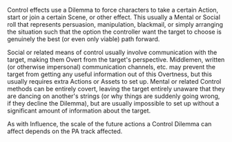 Control effects use a Dilemma to force characters to take a certain Action, start or join a certain Scene, or other effect. This usually a Mental or Social roll that represents persuasion, manipulation, blackmail, or simply arranging the situation such that the option the controller want the target to choose is genuinely the best (or even only viable) path forward.

Social or related means of control usually involve communication with the target, making them Overt from the target's perspective. Middlemen, written (or otherwise impersonal) communication channels, etc. may prevent the target from getting any useful information out of this Overtness, but this usually requires extra Actions or Assets to set up. Mental or related Control methods can be entirely covert, leaving the target entirely unaware that they are dancing on another's strings (or why things are suddenly going wrong, if they decline the Dilemma), but are usually impossible to set up without a significant amount of information about the target.

As with Influence, the scale of the future actions a Control Dilemma can affect depends on the PA track affected.